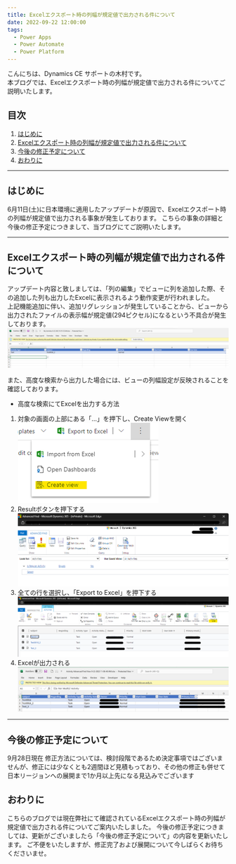 ```yaml
---
title: Excelエクスポート時の列幅が規定値で出力される件について
date: 2022-09-22 12:00:00
tags:
  - Power Apps
  - Power Automate
  - Power Platform 
---
```

こんにちは、Dynamics CE サポートの木村です。  
本ブログでは、Excelエクスポート時の列幅が規定値で出力される件についてご説明いたします。

<!-- more -->
## 目次

1. [はじめに](#anchor-intro)
2. [Excelエクスポート時の列幅が規定値で出力される件について](#anchor-excelexport-widhtherror)
2. [今後の修正予定について](#anchor-futurefix)
3. [おわりに](#anchor-finish)

<a id='anchor-intro'></a>

---

## はじめに

6月11日(土)に日本環境に適用したアップデートが原因で、Excelエクスポート時の列幅が規定値で出力される事象が発生しております。
こちらの事象の詳細と今後の修正予定につきまして、当ブログにてご説明いたします。

---

<a id='anchor-excelexport-widhtherror'></a>

## Excelエクスポート時の列幅が規定値で出力される件について

アップデート内容と致しましては、「列の編集」でビューに列を追加した際、その追加した列も出力したExcelに表示されるよう動作変更が行われました。  
上記機能追加に伴い、追加リグレッションが発生していることから、ビューから出力されたファイルの表示幅が規定値(294ピクセル)になるという不具合が発生しております。  
![](./ExportExcel_widtherror/ExportExcel_widtherror_2.png)  

また、高度な検索から出力した場合には、ビューの列幅設定が反映されることを確認しております。
* 高度な検索にてExcelを出力する方法
1. 対象の画面の上部にある「…」を押下し、Create Viewを開く  
![](./ExportExcel_widtherror/ExportExcel_widtherror_6.png) 
2. Resultボタンを押下する  
![](./ExportExcel_widtherror/ExportExcel_widtherror_3.png) 
3. 全ての行を選択し、「Export to Excel」を押下する  
![](./ExportExcel_widtherror/ExportExcel_widtherror_4.png) 
4. Excelが出力される
![](./ExportExcel_widtherror/ExportExcel_widtherror_5.png) 


---
<a id='anchor-futurefix'></a>

## 今後の修正予定について
9月28日現在
修正方法については、検討段階であるため決定事項ではございませんが、修正には少なくとも2週間ほど見積もっており、その他の修正も併せて日本リージョンへの展開まで1か月以上先になる見込みでございます

<a id='anchor-finish'></a>

## おわりに

こちらのブログでは現在弊社にて確認されているExcelエクスポート時の列幅が規定値で出力される件についてご案内いたしました。
今後の修正予定につきましては、更新がございましたら「今後の修正予定について」の内容を更新いたします。
ご不便をいたしますが、修正完了および展開について今しばらくお待ちくださいませ。
